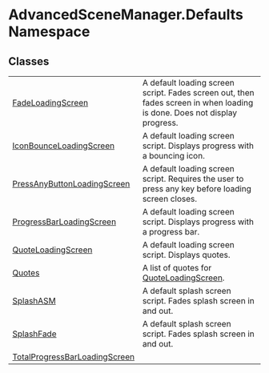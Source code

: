 # AdvancedSceneManager.Defaults Namespace






## Classes
<table>
<tr>
<td><a href="T_AdvancedSceneManager_Defaults_FadeLoadingScreen.md">FadeLoadingScreen</a></td>
<td>A default loading screen script. Fades screen out, then fades screen in when loading is done. Does not display progress.</td></tr>
<tr>
<td><a href="T_AdvancedSceneManager_Defaults_IconBounceLoadingScreen.md">IconBounceLoadingScreen</a></td>
<td>A default loading screen script. Displays progress with a bouncing icon.</td></tr>
<tr>
<td><a href="T_AdvancedSceneManager_Defaults_PressAnyButtonLoadingScreen.md">PressAnyButtonLoadingScreen</a></td>
<td>A default loading screen script. Requires the user to press any key before loading screen closes.</td></tr>
<tr>
<td><a href="T_AdvancedSceneManager_Defaults_ProgressBarLoadingScreen.md">ProgressBarLoadingScreen</a></td>
<td>A default loading screen script. Displays progress with a progress bar.</td></tr>
<tr>
<td><a href="T_AdvancedSceneManager_Defaults_QuoteLoadingScreen.md">QuoteLoadingScreen</a></td>
<td>A default loading screen script. Displays quotes.</td></tr>
<tr>
<td><a href="T_AdvancedSceneManager_Defaults_Quotes.md">Quotes</a></td>
<td>A list of quotes for <a href="T_AdvancedSceneManager_Defaults_QuoteLoadingScreen.md">QuoteLoadingScreen</a>.</td></tr>
<tr>
<td><a href="T_AdvancedSceneManager_Defaults_SplashASM.md">SplashASM</a></td>
<td>A default splash screen script. Fades splash screen in and out.</td></tr>
<tr>
<td><a href="T_AdvancedSceneManager_Defaults_SplashFade.md">SplashFade</a></td>
<td>A default splash screen script. Fades splash screen in and out.</td></tr>
<tr>
<td><a href="T_AdvancedSceneManager_Defaults_TotalProgressBarLoadingScreen.md">TotalProgressBarLoadingScreen</a></td>
<td> </td></tr>
</table>
